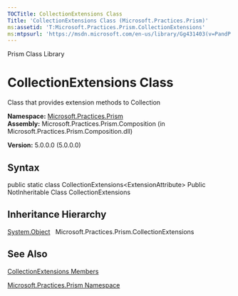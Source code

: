 ```yaml
---
TOCTitle: CollectionExtensions Class
Title: 'CollectionExtensions Class (Microsoft.Practices.Prism)'
ms:assetid: 'T:Microsoft.Practices.Prism.CollectionExtensions'
ms:mtpsurl: 'https://msdn.microsoft.com/en-us/library/Gg431403(v=PandP.50)'
---
```


Prism Class Library

CollectionExtensions Class
==========================

Class that provides extension methods to Collection

**Namespace:** [Microsoft.Practices.Prism](https://msdn.microsoft.com/n:microsoft.practices.prism)
**Assembly:** Microsoft.Practices.Prism.Composition (in Microsoft.Practices.Prism.Composition.dll)

**Version:** 5.0.0.0 (5.0.0.0)

## Syntax


public static class CollectionExtensions&lt;ExtensionAttribute&gt; Public NotInheritable Class CollectionExtensions

Inheritance Hierarchy
---------------------

<span id="familyToggle"></span>[System.Object](http://msdn.microsoft.com/en-us/library/e5kfa45b)
  Microsoft.Practices.Prism.CollectionExtensions

See Also
--------


[CollectionExtensions Members](https://msdn.microsoft.com/allmembers.t:microsoft.practices.prism.collectionextensions)

[Microsoft.Practices.Prism Namespace](https://msdn.microsoft.com/n:microsoft.practices.prism)

